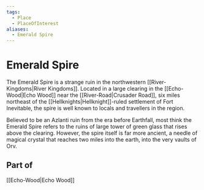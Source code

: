 ```yaml
---
tags:
  - Place
  - PlaceOfInterest
aliases:
  - Emerald Spire
---
```

# Emerald Spire
The Emerald Spire is a strange ruin in the northwestern [[River-Kingdoms|River Kingdoms]]. Located in a large clearing in the [[Echo-Wood|Echo Wood]] near the [[River-Road|Crusader Road]], six miles northeast of the [[Hellknights|Hellknight]]-ruled settlement of Fort Inevitable, the spire is well known to locals and travellers in the region.

Believed to be an Azlanti ruin from the era before Earthfall, most think the Emerald Spire refers to the ruins of large tower of green glass that rises above the clearing. However, the spire itself is far more ancient, a needle of magical crystal that reaches two miles into the earth, into the very vaults of Orv.

## Part of
[[Echo-Wood|Echo Wood]]